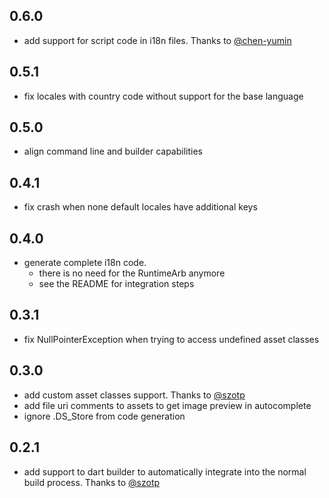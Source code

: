 ## 0.6.0

  * add support for script code in i18n files. Thanks to [@chen-yumin](https://github.com/chen-yumin)

## 0.5.1

  * fix locales with country code without support for the base language

## 0.5.0

* align command line and builder capabilities

## 0.4.1

* fix crash when none default locales have additional keys

## 0.4.0

* generate complete i18n code.
    * there is no need for the RuntimeArb anymore
    * see the README for integration steps

## 0.3.1

* fix NullPointerException when trying to access undefined asset classes

## 0.3.0

* add custom asset classes support. Thanks to [@szotp](https://github.com/szotp)
* add file uri comments to assets to get image preview in autocomplete
* ignore .DS_Store from code generation

## 0.2.1

* add support to dart builder to automatically integrate into the normal build process. Thanks to [@szotp](https://github.com/szotp)
